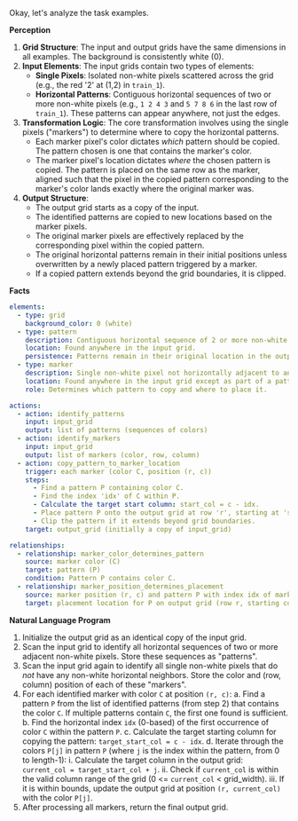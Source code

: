 Okay, let's analyze the task examples.

**Perception**

1.  **Grid Structure**: The input and output grids have the same dimensions in all examples. The background is consistently white (0).
2.  **Input Elements**: The input grids contain two types of elements:
    *   **Single Pixels**: Isolated non-white pixels scattered across the grid (e.g., the red '2' at (1,2) in `train_1`).
    *   **Horizontal Patterns**: Contiguous horizontal sequences of two or more non-white pixels (e.g., `1 2 4 3` and `5 7 8 6` in the last row of `train_1`). These patterns can appear anywhere, not just the edges.
3.  **Transformation Logic**: The core transformation involves using the single pixels ("markers") to determine where to copy the horizontal patterns.
    *   Each marker pixel's color dictates *which* pattern should be copied. The pattern chosen is one that contains the marker's color.
    *   The marker pixel's location dictates *where* the chosen pattern is copied. The pattern is placed on the same row as the marker, aligned such that the pixel in the copied pattern corresponding to the marker's color lands exactly where the original marker was.
4.  **Output Structure**:
    *   The output grid starts as a copy of the input.
    *   The identified patterns are copied to new locations based on the marker pixels.
    *   The original marker pixels are effectively replaced by the corresponding pixel within the copied pattern.
    *   The original horizontal patterns remain in their initial positions unless overwritten by a newly placed pattern triggered by a marker.
    *   If a copied pattern extends beyond the grid boundaries, it is clipped.

**Facts**


```yaml
elements:
  - type: grid
    background_color: 0 (white)
  - type: pattern
    description: Contiguous horizontal sequence of 2 or more non-white pixels.
    location: Found anywhere in the input grid.
    persistence: Patterns remain in their original location in the output unless overwritten.
  - type: marker
    description: Single non-white pixel not horizontally adjacent to another non-white pixel.
    location: Found anywhere in the input grid except as part of a pattern.
    role: Determines which pattern to copy and where to place it.

actions:
  - action: identify_patterns
    input: input_grid
    output: list of patterns (sequences of colors)
  - action: identify_markers
    input: input_grid
    output: list of markers (color, row, column)
  - action: copy_pattern_to_marker_location
    trigger: each marker (color C, position (r, c))
    steps:
      - Find a pattern P containing color C.
      - Find the index 'idx' of C within P.
      - Calculate the target start column: start_col = c - idx.
      - Place pattern P onto the output grid at row 'r', starting at 'start_col'.
      - Clip the pattern if it extends beyond grid boundaries.
    target: output_grid (initially a copy of input_grid)

relationships:
  - relationship: marker_color_determines_pattern
    source: marker color (C)
    target: pattern (P)
    condition: Pattern P contains color C.
  - relationship: marker_position_determines_placement
    source: marker position (r, c) and pattern P with index idx of marker color C
    target: placement location for P on output grid (row r, starting column c - idx)
```


**Natural Language Program**

1.  Initialize the output grid as an identical copy of the input grid.
2.  Scan the input grid to identify all horizontal sequences of two or more adjacent non-white pixels. Store these sequences as "patterns".
3.  Scan the input grid again to identify all single non-white pixels that do *not* have any non-white horizontal neighbors. Store the color and (row, column) position of each of these "markers".
4.  For each identified marker with color `C` at position `(r, c)`:
    a.  Find a pattern `P` from the list of identified patterns (from step 2) that contains the color `C`. If multiple patterns contain `C`, the first one found is sufficient.
    b.  Find the horizontal index `idx` (0-based) of the first occurrence of color `C` within the pattern `P`.
    c.  Calculate the target starting column for copying the pattern: `target_start_col = c - idx`.
    d.  Iterate through the colors `P[j]` in pattern `P` (where `j` is the index within the pattern, from 0 to length-1):
        i.  Calculate the target column in the output grid: `current_col = target_start_col + j`.
        ii. Check if `current_col` is within the valid column range of the grid (0 <= `current_col` < grid_width).
        iii. If it is within bounds, update the output grid at position `(r, current_col)` with the color `P[j]`.
5.  After processing all markers, return the final output grid.